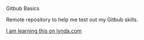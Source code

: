 Gitbub Basics

Remote repository to help me test out my Gitbub skills.

[I am learning this on lynda.com](http://www.lynda.com)

